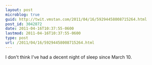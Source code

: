 ```yaml
---
layout: post
microblog: true
guid: http://twit.vmstan.com/2011/04/16/59294458008715264.html
post_id: 3042872
date: 2011-04-16T10:37:55-0600
lastmod: 2011-04-16T10:37:55-0600
type: post
url: /2011/04/16/59294458008715264.html
---
```

I don't think I've had a decent night of sleep since March 10.
